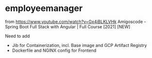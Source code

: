 # employeemanager

from https://www.youtube.com/watch?v=Gx4iBLKLVHk
Amigoscode - Spring Boot Full Stack with Angular | Full Course [2021] [NEW]

Need to add
- Jib for Containerization, incl. Base image and GCP Artifact Registry
- Dockerfile and NGINX config for Frontend
